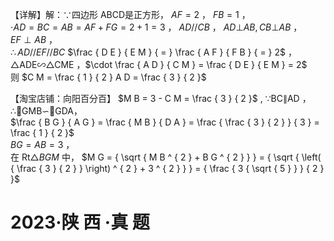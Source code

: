 【详解】解：∵四边形 ABCD是正方形， $A F = 2$ ， $F B = 1$ ，  
$\cdot A D = B C = A B = A F + F G = 2 + 1 = 3$ ， $A D / / C B$ ， $A D \bot A B , C B \bot A B$ ，  
$E F \perp A B$ ，  
$\therefore A D / / E F / / B C$ $\frac { D E } { E M } { = } \frac { A F } { F B } { = } 2$ ，△ADE∽△CME ，$\cdot \frac { A D } { C M } = \frac { D E } { E M } = 2$   
则 $C M = \frac { 1 } { 2 } A D = \frac { 3 } { 2 }$

【淘宝店铺：向阳百分百】 $M B = 3 - C M = \frac { 3 } { 2 }$ ,
∵BC∥AD ，  
∴GMB∽GDA，  
$\frac { B G } { A G } = \frac { M B } { D A } = \frac { \frac { 3 } { 2 } } { 3 } = \frac { 1 } { 2 }$   
$B G = A B = 3$ ，  
在 $\mathrm { R t } \triangle B G M$ 中， $M G = { \sqrt { M B ^ { 2 } + B G ^ { 2 } } } = { \sqrt { \left( { \frac { 3 } { 2 } } \right) ^ { 2 } + 3 ^ { 2 } } } = { \frac { 3 { \sqrt { 5 } } } { 2 } }$

# 2023·陕 西 ·真 题
